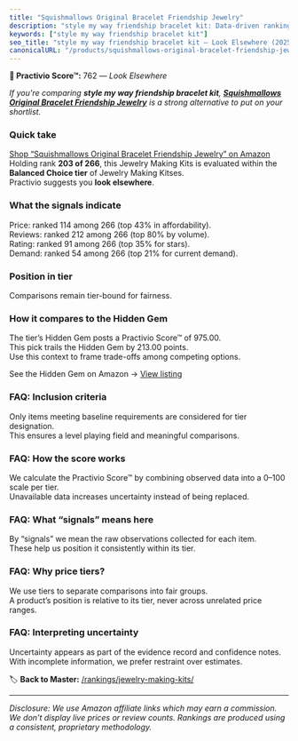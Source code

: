 ```yaml
---
title: "Squishmallows Original Bracelet Friendship Jewelry"
description: "style my way friendship bracelet kit: Data-driven ranking using the Practivio Score™. Positioned by quality, value, demand, findability, momentum."
keywords: ["style my way friendship bracelet kit"]
seo_title: "style my way friendship bracelet kit — Look Elsewhere (2025)"
canonicalURL: "/products/squishmallows-original-bracelet-friendship-jewelry-B0DSJX8N63/"
---
```


**🚫 Practivio Score™:** 762 — _Look Elsewhere_


*If you're comparing **style my way friendship bracelet kit**, **[Squishmallows Original Bracelet Friendship Jewelry](https://www.amazon.com/dp/B0DSJX8N63?tag=practivio-20)** is a strong alternative to put on your shortlist.*
### Quick take
[Shop “Squishmallows Original Bracelet Friendship Jewelry” on Amazon](https://www.amazon.com/dp/B0DSJX8N63?tag=practivio-20)
Holding rank **203 of 266**, this Jewelry Making Kits is evaluated within the **Balanced Choice tier** of Jewelry Making Kitses.  
Practivio suggests you **look elsewhere**.

### What the signals indicate
Price: ranked 114 among 266 (top 43% in affordability).  
Reviews: ranked 212 among 266 (top 80% by volume).  
Rating: ranked 91 among 266 (top 35% for stars).  
Demand: ranked 54 among 266 (top 21% for current demand).

### Position in tier
Comparisons remain tier-bound for fairness.

### How it compares to the Hidden Gem
The tier’s Hidden Gem posts a Practivio Score™ of 975.00.  
This pick trails the Hidden Gem by 213.00 points.  
Use this context to frame trade-offs among competing options.  

See the Hidden Gem on Amazon → [View listing](https://www.amazon.com/dp/B07M6CDS77?tag=practivio-20)

### FAQ: Inclusion criteria
Only items meeting baseline requirements are considered for tier designation.  
This ensures a level playing field and meaningful comparisons.

### FAQ: How the score works
We calculate the Practivio Score™ by combining observed data into a 0–100 scale per tier.  
Unavailable data increases uncertainty instead of being replaced.

### FAQ: What “signals” means here
By “signals” we mean the raw observations collected for each item.  
These help us position it consistently within its tier.

### FAQ: Why price tiers?
We use tiers to separate comparisons into fair groups.  
A product’s position is relative to its tier, never across unrelated price ranges.

### FAQ: Interpreting uncertainty
Uncertainty appears as part of the evidence record and confidence notes.  
With incomplete information, we prefer restraint over estimates.


🏷️ **Back to Master:** [/rankings/jewelry-making-kits/](/rankings/jewelry-making-kits/)

---
_Disclosure: We use Amazon affiliate links which may earn a commission. We don’t display live prices or review counts. Rankings are produced using a consistent, proprietary methodology._
